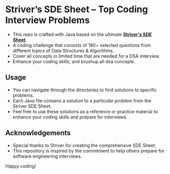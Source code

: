 # Striver’s SDE Sheet – Top Coding Interview Problems

<!-- <pre> -->
- This repo is crafted with Java based on the ultimate <b>[Striver's SDE Sheet](https://takeuforward.org/interviews/strivers-sde-sheet-top-coding-interview-problems/)</b>. 
- A coding challenge that consists of 180+ selected questions from different topics of Data Structures & Algorithms. 
- Cover all concepts in limited time that are needed for a DSA interview.
- Enhance your coding skills, and brushup all dsa concepts.
<!-- </pre> -->

## Usage

- You can navigate through the directories to find solutions to specific problems. 
- Each Java file contains a solution to a particular problem from the Striver SDE Sheet.
- Feel free to use these solutions as a reference or practice material to enhance your coding skills and prepare for interviews.


## Acknowledgements

- Special thanks to Striver for creating the comprehensive SDE Sheet.
- This repository is inspired by the commitment to help others prepare for software engineering interviews.

Happy coding!
